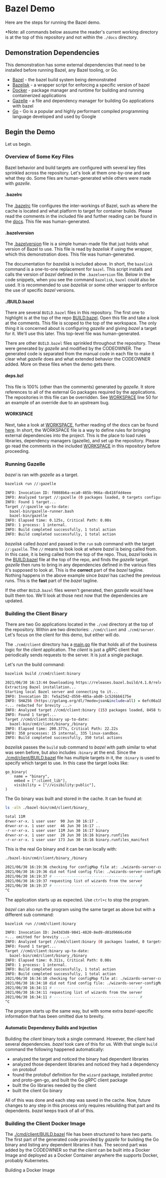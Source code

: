 # Bazel Demo

Here are the steps for running the Bazel demo.

*Note: all commands below assume the reader's current working directory is at the top of this repository and not within the `./docs` directory.

## Demonstration Dependencies

This demonstration has some external dependencies that need to be installed before running Bazel, any Bazel tooling, or Go.

* [Bazel](https://bazel.build) - the bazel build system being demonstrated
* [Bazelisk](https://github.com/bazelbuild/bazelisk) - a wrapper script for enforcing a specific version of bazel
* [Docker](https://docker.com) - package manager and runtime for building and running containerized applications
* [Gazelle](https://github.com/bazelbuild/bazel-gazelle) - a file and dependency manager for building Go applications with bazel
* [Go](https://golang.org) - Go is a popular and highly performant compiled programming language developed and used by Google

## Begin the Demo

Let us begin.
### Overview of Some Key Files

Bazel behavior and build targets are configured with several key files sprinkled across the repository. Let's look at them one-by-one and see what they do. Some files are human-generated while others were made with *gazelle*. 

#### .bazelrc

The [.bazelrc](../.bazelrc) file configures the inter-workings of Bazel, such as where the cache is located and what platform to target for container builds. Please read the comments in the included file and further reading can be found in the [docs](https://docs.bazel.build/versions/main/guide.html#bazelrc-the-bazel-configuration-file). This file was human-generated.

#### .bazelversion

The [.bazelversion](../.bazelversion) file is a simple human-made file that just holds what version of Bazel to use. This file is read by *bazelisk* if using the wrapper, which this demonstration does. This file was human-generated.

The documentation for *bazelisk* is included above. In short, the `bazelisk` command is a one-to-one replacement for `bazel`. This script installs and calls the version of *bazel* defined in the `.bazelversion` file. Below in the code snippets, when you see the command `bazelisk`, `bazel` could also be used. It is recommended to use *bazelisk* or some other wrapper to enforce the use of specific *bazel* versions. 

#### ./BUILD.bazel

There are several `BUILD.bazel` files in this repository. The first one to highlight is at the top of the repo [BUILD.bazel](../BUILD.bazel). Open this file and take a look at the comments. This file is scoped to the top of the workspace. The only thing it is concerned about is configuring *gazelle* and giving *bazel* a target for it. We'll use this later. This top-level file was human-generated.

There are other `BUILD.bazel` files sprinkled throughout the repository. These were generated by *gazelle* and modified by the CODEOWNER. The generated code is separated from the manual code in each file to make it clear what *gazelle* does and what extended behavior the CODEOWNER added. More on these files when the demo gets there.

#### deps.bzl

This file is 100% (other than the comments) generated by *gazelle*. It store references to all of the external Go packages required by the applications. The repositories in this file can be overridden. See [WORKSPACE](../WORKSPACE) line 50 for an example of an override due to an upstream bug.

#### WORKSPACE

Next, take a look at [WORKSPACE](../WORKSPACE), further reading of the docs can be found [here](https://docs.bazel.build/versions/main/be/workspace.html). In short, the WORKSPACE file is a way to define rules for bringing external dependencies into the project. This is the place to load rules libraries, dependency managers (gazelle), and set up the repository. Please go read the comments in the included [WORKSPACE](../WORKSPACE) in this repository before proceeding.

### Running Gazelle

*bazel* is ran with *gazelle* as a target. 

```sh
bazelisk run //:gazelle

INFO: Invocation ID: f0088b6a-eca0-485b-966a-db418f4d4eee
INFO: Analyzed target //:gazelle (0 packages loaded, 0 targets configured).
INFO: Found 1 target...
Target //:gazelle up-to-date:
  bazel-bin/gazelle-runner.bash
  bazel-bin/gazelle
INFO: Elapsed time: 0.125s, Critical Path: 0.00s
INFO: 1 process: 1 internal.
INFO: Build completed successfully, 1 total action
INFO: Build completed successfully, 1 total action
```

*bazelisk* called *bazel* and passed in the `run` sub command with the target `//:gazelle`. The `//` means to look look at where *bazel* is being called from. In this case, it is being called from the top of the repo. Thus, *bazel* looks in the [BUILD.bazel](../BUILD.bazel) file at the top of the repo, and finds the *gazelle* target. *gazelle* then runs to bring in any dependencies defined in the various files it's supposed to look at. This is the **correct** part of the *bazel* tagline. Nothing happens in the above example since *bazel* has cached the previous runs. This is the **fast** part of the *bazel* tagline.

If the other `BUILD.bazel` files weren't generated, then *gazelle* would have built them too. We'll look at those next now that the dependencies are updated.

### Building the Client Binary

There are two Go applications located in the `./cmd` directory at the top of the repository. Within are two directories: `./cmd/client` and `./cmd/server`. Let's focus on the client for this demo, but either will do.

The `./cmd/client` directory has a [main.go](../cmd/client/main.go) file that holds all of the business logic for the *client* application. The *client* is just a gRPC client that periodically sends requests to the server. It is just a single package. 

Let's run the build command:

```sh
bazelisk build //cmd/client:binary

2021/06/30 16:13:44 Downloading https://releases.bazel.build/4.1.0/release/bazel-4.1.0-linux-x86_64...
Extracting Bazel installation...
Starting local Bazel server and connecting to it...
INFO: Invocation ID: fe5a2542-d550-485a-abd0-1c526bb6175e
INFO: SHA256 (https://golang.org/dl/?mode=json&include=all) = 6efc06a1bd0a710df5cbaa2fd314f9a3f702f7d9cd59ee2bd53c2a02aa8c4475
<... redacted for brevity ...>
INFO: Analyzed target //cmd/client:binary (153 packages loaded, 8458 targets configured).
INFO: Found 1 target...
Target //cmd/client:binary up-to-date:
  bazel-bin/cmd/client/binary_/binary
INFO: Elapsed time: 200.377s, Critical Path: 22.22s
INFO: 350 processes: 15 internal, 335 linux-sandbox.
INFO: Build completed successfully, 350 total actions
```

*bazelisk* passes the `build` sub command to *bazel* with path similar to what was seen before, but also includes `:binary` at the end. Since the [./cmd/client/BUILD.bazel](../cmd/client/BUILD.bazel) file has multiple targets in it, the `:binary` is used to specify which target to use. In this case the target looks like:

```starlark
go_binary(
    name = "binary",
    embed = [":client_lib"],
    visibility = ["//visibility:public"],
)
```

The Go binary was built and stored in the cache. It can be found at:

```sh
ls -alh ./bazel-bin/cmd/client/binary_

total 11M
drwxr-xr-x. 1 user user  90 Jun 30 16:17 .
drwxr-xr-x. 1 user user  46 Jun 30 16:17 ..
-r-xr-xr-x. 1 user user 11M Jun 30 16:17 binary
drwxr-xr-x. 1 user user  28 Jun 30 16:16 binary.runfiles
-r-xr-xr-x. 1 user user 173 Jun 30 16:16 binary.runfiles_manifest
```

This is the real Go binary and it can be ran locally with:

```sh
./bazel-bin/cmd/client/binary_/binary

2021/06/30 16:19:36 checking for configMap file at: ./wizards-server-configMap.txt
2021/06/30 16:19:36 did not find config file: ./wizards-server-configMap.txt. using Kubernetes environment
2021/06/30 16:19:37 # -------------------------------------- #
2021/06/30 16:19:37 requesting list of wizards from the server
2021/06/30 16:19:37 # -------------------------------------- #
^C                                                 
```
The application starts up as expected. Use `ctrl+c` to stop the program.

*bazel* can also run the program using the same target as above but with a different sub command:

```sh
bazelisk run //cmd/client:binary

INFO: Invocation ID: 2e43d3d8-9841-4820-8ed9-d01d9666c450
<... omitted for brevity ...>
INFO: Analyzed target //cmd/client:binary (0 packages loaded, 0 targets configured).
INFO: Found 1 target...
Target //cmd/client:binary up-to-date:
  bazel-bin/cmd/client/binary_/binary
INFO: Elapsed time: 0.311s, Critical Path: 0.00s
INFO: 1 process: 1 internal.
INFO: Build completed successfully, 1 total action
INFO: Build completed successfully, 1 total action
2021/06/30 16:34:10 checking for configMap file at: ./wizards-server-configMap.txt
2021/06/30 16:34:10 did not find config file: ./wizards-server-configMap.txt. using Kubernetes environment
2021/06/30 16:34:11 # -------------------------------------- #
2021/06/30 16:34:11 requesting list of wizards from the server
2021/06/30 16:34:11 # -------------------------------------- #
^C
```

The program starts up the same way, but with some extra *bazel*-specific information that has been omitted due to brevity.

#### Automatic Dependency Builds and Injection

Building the *client* binary took a single command. However, the *client* had several dependencies. *bazel* took care of this for us. With that single `build` command the following happened automatically:
* analyzed the target and noticed the binary had dependent libraries
* analyzed those dependent libraries and noticed they had a dependency on protobuf
* found the protobuf definition for the `wizard` package, installed protoc and proto-gen-go, and built the Go gRPC client package
* built the Go libraries needed by the client
* built the client Go binary

All of this was done and each step was saved in the cache. Now, future changes to any step in this process only requires rebuilding that part and its dependents. *bazel* keeps track of all of this.

### Building the Client Docker Image

The [./cmd/client/BUILD.bazel](../cmd/client/BUILD.bazel) file has been structured to have two parts. The first part of the generated code provided by *gazelle* for building the Go binary and listing any dependent libraries it has. The second part was added by the CODEOWNER so that the *client* can be built into a Docker Image and deployed as a Docker Container anywhere the supports Docker, probably Kubernetes.

Building a Docker Image 